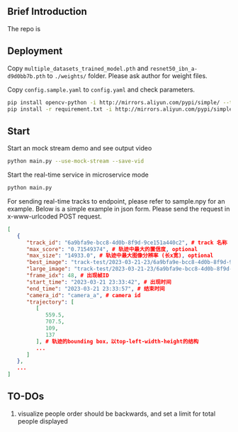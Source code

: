 ## Brief Introduction
The repo is 

## Deployment

Copy `multiple_datasets_trained_model.pth` and `resnet50_ibn_a-d9d0bb7b.pth` to `./weights/` folder. Please ask author for weight files.

Copy `config.sample.yaml` to `config.yaml` and check parameters.

```sh
pip install opencv-python -i http://mirrors.aliyun.com/pypi/simple/ --trusted-host mirrors.aliyun.com
pip install -r requirement.txt -i http://mirrors.aliyun.com/pypi/simple/ --trusted-host mirrors.aliyun.com
```

## Start
Start an mock stream demo and see output video
```sh
python main.py --use-mock-stream --save-vid
```
Start the real-time service in microservice mode
```sh
python main.py
```
For sending real-time tracks to endpoint, please refer to sample.npy for an example. Below is a simple example in json form. Please send the request in x-www-urlcoded POST request.  
```json
[
   {
      "track_id": "6a9bfa9e-bcc8-4d0b-8f9d-9ce151a440c2", # track 名称
      "max_score": "0.71549374", # 轨迹中最大的置信度, optional
      "max_size": "14933.0", # 轨迹中最大图像分辨率 (长x宽), optional
      "best_image": "track-test/2023-03-21-23/6a9bfa9e-bcc8-4d0b-8f9d-9ce151a440c2-best.jpg", # 最大分辨率图像地址
      "large_image": "track-test/2023-03-21-23/6a9bfa9e-bcc8-4d0b-8f9d-9ce151a440c2-large.jpg",
      "frame_idx": 48, # 出现帧ID
      "start_time": "2023-03-21 23:33:42", # 出现时间
      "end_time": "2023-03-21 23:33:57", # 结束时间
      "camera_id": "camera_a", # camera id
      "trajectory": [
         [
            559.5,
            707.5,
            109,
            137
         ], # 轨迹的bounding box，以top-left-width-height的结构
         ...
      ]
   },
   ...
]
```

## TO-DOs
1. visualize people order should be backwards, and set a limit for total people displayed
